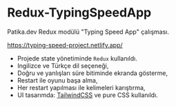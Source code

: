 # Redux-TypingSpeedApp
Patika.dev Redux modülü "Typing Speed App" çalışması.

https://typing-speed-project.netlify.app/

* Projede state yönetiminde ``` Redux ``` kullanıldı.
* Ingilizce ve Türkçe dil seçeneği,
* Doğru ve yanlışları süre bitiminde ekranda gösterme,
* Restart ile oyunu başa alma,
* Her restart yapılması ile kelimeleri karıştırma,
* UI tasarımda: [TailwindCSS](https://tailwindcss.com/) ve pure CSS kullanıldı.
